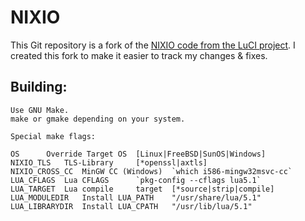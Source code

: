 NIXIO
=====

This Git repository is a fork of the [NIXIO code from the LuCI project](http://luci.subsignal.org/).  I created this fork to make it easier to track my changes & fixes.

Building:
---------

	Use GNU Make.
	make or gmake depending on your system.
	
	Special make flags:

	OS		Override Target OS	[Linux|FreeBSD|SunOS|Windows]
	NIXIO_TLS	TLS-Library		[*openssl|axtls]
	NIXIO_CROSS_CC	MinGW CC (Windows)	`which i586-mingw32msvc-cc`
	LUA_CFLAGS	Lua CFLAGS		`pkg-config --cflags lua5.1`
	LUA_TARGET	Lua compile		target	[*source|strip|compile]
	LUA_MODULEDIR	Install LUA_PATH	"/usr/share/lua/5.1"
	LUA_LIBRARYDIR	Install LUA_CPATH	"/usr/lib/lua/5.1"


